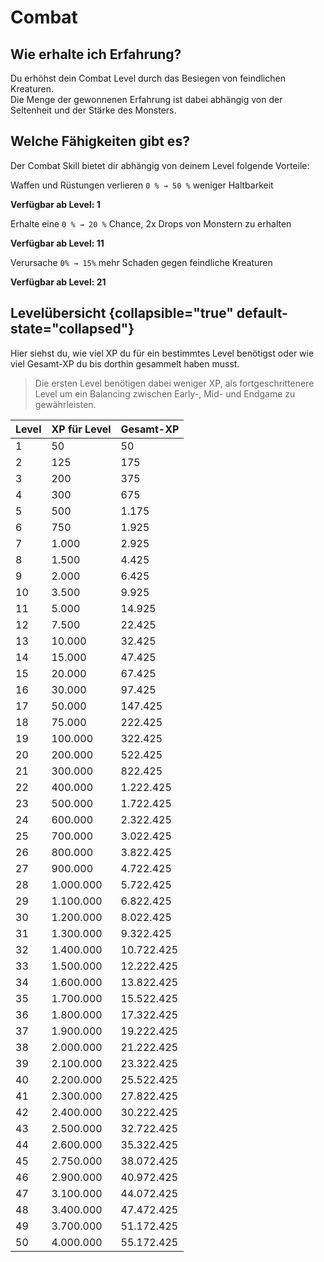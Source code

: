 <primary-label ref="skills"/>
<secondary-label ref="max-skill-level-50"/>

# Combat

## Wie erhalte ich Erfahrung?

Du erhöhst dein Combat Level durch das Besiegen von feindlichen Kreaturen.
\
Die Menge der gewonnenen Erfahrung ist dabei abhängig von der Seltenheit und der Stärke des Monsters.

## Welche Fähigkeiten gibt es?

Der Combat Skill bietet dir abhängig von deinem Level folgende Vorteile:

<deflist >
<def title="Battle Hardened">

Waffen und Rüstungen verlieren <tooltip term="depends-on-level">`0 % → 50 %`</tooltip> weniger Haltbarkeit

**Verfügbar ab Level: 1**

</def>
<def title="Reapers's Fortune">

Erhalte eine <tooltip term="depends-on-level">`0 % → 20 %`</tooltip> Chance, 2x Drops von Monstern zu erhalten

**Verfügbar ab Level: 11**

</def>
<def title="Strong Impact">

Verursache <tooltip term="depends-on-level">`0% → 15%`</tooltip> mehr Schaden gegen feindliche Kreaturen

**Verfügbar ab Level: 21**

</def>
</deflist>

## Levelübersicht {collapsible="true" default-state="collapsed"}

Hier siehst du, wie viel XP du für ein bestimmtes Level benötigst oder wie viel Gesamt-XP du bis dorthin gesammelt haben musst.
>Die ersten Level benötigen dabei weniger XP, als fortgeschrittenere Level um ein Balancing zwischen Early-, Mid- und Endgame zu gewährleisten.


| Level | XP für Level | Gesamt-XP   |
|-------|--------------|-------------|
| 1     | 50           | 50          |
| 2     | 125          | 175         |
| 3     | 200          | 375         |
| 4     | 300          | 675         |
| 5     | 500          | 1.175       |
| 6     | 750          | 1.925       |
| 7     | 1.000        | 2.925       |
| 8     | 1.500        | 4.425       |
| 9     | 2.000        | 6.425       |
| 10    | 3.500        | 9.925       |
| 11    | 5.000        | 14.925      |
| 12    | 7.500        | 22.425      |
| 13    | 10.000       | 32.425      |
| 14    | 15.000       | 47.425      |
| 15    | 20.000       | 67.425      |
| 16    | 30.000       | 97.425      |
| 17    | 50.000       | 147.425     |
| 18    | 75.000       | 222.425     |
| 19    | 100.000      | 322.425     |
| 20    | 200.000      | 522.425     |
| 21    | 300.000      | 822.425     |
| 22    | 400.000      | 1.222.425   |
| 23    | 500.000      | 1.722.425   |
| 24    | 600.000      | 2.322.425   |
| 25    | 700.000      | 3.022.425   |
| 26    | 800.000      | 3.822.425   |
| 27    | 900.000      | 4.722.425   |
| 28    | 1.000.000    | 5.722.425   |
| 29    | 1.100.000    | 6.822.425   |
| 30    | 1.200.000    | 8.022.425   |
| 31    | 1.300.000    | 9.322.425   |
| 32    | 1.400.000    | 10.722.425  |
| 33    | 1.500.000    | 12.222.425  |
| 34    | 1.600.000    | 13.822.425  |
| 35    | 1.700.000    | 15.522.425  |
| 36    | 1.800.000    | 17.322.425  |
| 37    | 1.900.000    | 19.222.425  |
| 38    | 2.000.000    | 21.222.425  |
| 39    | 2.100.000    | 23.322.425  |
| 40    | 2.200.000    | 25.522.425  |
| 41    | 2.300.000    | 27.822.425  |
| 42    | 2.400.000    | 30.222.425  |
| 43    | 2.500.000    | 32.722.425  |
| 44    | 2.600.000    | 35.322.425  |
| 45    | 2.750.000    | 38.072.425  |
| 46    | 2.900.000    | 40.972.425  |
| 47    | 3.100.000    | 44.072.425  |
| 48    | 3.400.000    | 47.472.425  |
| 49    | 3.700.000    | 51.172.425  |
| 50    | 4.000.000    | 55.172.425  |

